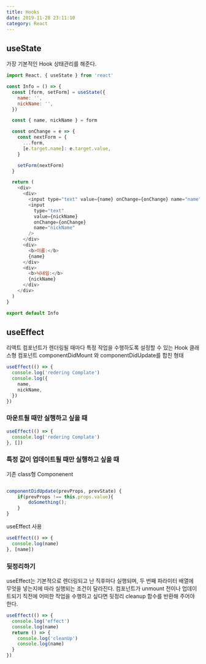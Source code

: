 ```yaml
---
title: Hooks
date: 2019-11-28 23:11:10
category: React
---
```


## useState

가장 기본적인 Hook 상태관리를 해준다.

```js
import React, { useState } from 'react'

const Info = () => {
  const [form, setForm] = useState({
    name: '',
    nickName: '',
  })

  const { name, nickName } = form

  const onChange = e => {
    const nextForm = {
      ...form,
      [e.target.name]: e.target.value,
    }

    setForm(nextForm)
  }

  return (
    <div>
      <div>
        <input type="text" value={name} onChange={onChange} name="name" />
        <input
          type="text"
          value={nickName}
          onChange={onChange}
          name="nickName"
        />
      </div>
      <div>
        <b>이름:</b>
        {name}
      </div>
      <div>
        <b>닉네임:</b>
        {nickName}
      </div>
    </div>
  )
}

export default Info
```

## useEffect

리액트 컴포넌트가 렌더링될 때마다 특정 작업을 수행하도록 설정할 수 있는 Hook
클래스형 컴포넌트 componentDidMount 와 componentDidUpdate를 합친 형태

```js
useEffect(() => {
  console.log('redering Complate')
  console.log({
    name,
    nickName,
  })
})
```

### 마운트될 때만 실행하고 싶을 때

```js
useEffect(() => {
  console.log('redering Complate')
}, [])
```

### 특정 값이 업데이트될 때만 실행하고 싶을 때

기존 class형 Componenent

```js

componentDidUpdate(prevProps, prevState) {
    if(prevProps !== this.props.value){
        doSomething();
    }
}

```

useEffect 사용

```js
useEffect(() => {
  console.log(name)
}, [name])
```

### 뒷정리하기

useEffect는 기본적으로 렌더링되고 난 직후마다 실행되며, 두 번째 파라미터 배열에 무엇을 넣는지에 따라 실행되는 조건이 달라진다.
컴포넌트가 unmount 전이나 업데이트되기 직전에 어떠한 작업을 수행하고 싶다면 뒷정리 cleanup 함수를 반환해 주어야 한다.

```js
useEffect(() => {
  console.log('effect')
  console.log(name)
  return () => {
    console.log('cleanUp')
    console.log(name)
  }
})
```
